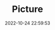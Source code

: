 ---
weight: 1
images:
- /images/edited/17.jpeg
title: Picture
date: 2022-10-24 22:59:53
tags: [luminar neo,work,bird,boat]
---